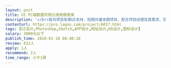 ```yaml
---                
layout: post       
title: UI PC端数据可视化绩效报表类           
description: '</br>我司项目急需UI支持，短期外援本期项目，配合项目经理及其需求，完成一页原型图，确认风格及效果设计，需要有数据分析/可视化/BI/报表等的设计经验和项目经验，做过大型项目者优先。再设计的同时，不影响视觉和用户体验的情况下，能考虑后期前端的可实现性，各个平台的适配性和自适应。</br>后期可能还需要前端和JS动画，为此有团队或企业都包括最佳，前端能指定用某个框架写如vue熟练，能短期暂时外派驻场支持最佳。</br>'     
contenturl: https://pro.lagou.com/project/6017.html      
tags: [UI设计,Photoshop,Sketch,APP设计,网站设计,H5设计,图标设计]            
salary: 3000元以下          
publish_time: 2018-01-18 08:40:18         
review: 612人                   
apply: 1人                   
recommend: 2人                   
time_range: 小于1周              
---                 
```

